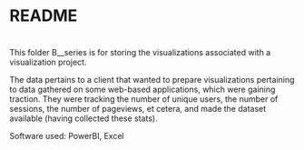 # README
#
This folder B__series is for storing the visualizations associated with a visualization project. 

The data pertains to a client that wanted to prepare visualizations pertaining to data gathered on some web-based applications, which were gaining traction. 
They were tracking the number of unique users, the number of sessions, the number of pageviews, et cetera, and made the dataset available (having collected 
these stats).

Software used: PowerBI, Excel
